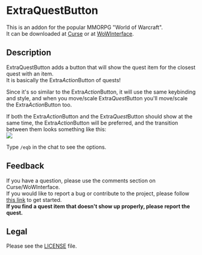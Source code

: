 # ExtraQuestButton

This is an addon for the popular MMORPG "World of Warcraft".  
It can be downloaded at [Curse](//mods.curse.com/addons/wow/extraquestbutton) or at [WoWInterface](//wowinterface.com/downloads/info23464).

## Description

ExtraQuestButton adds a button that will show the quest item for the closest quest with an item.  
It is basically the Extra*Action*Button of quests!

Since it's so similar to the Extra*Action*Button, it will use the same keybinding and style, and when you move/scale Extra*Quest*Button you'll move/scale the Extra*Action*Button too.

If both the Extra*Action*Button and the Extra*Quest*Button should show at the same time, the Extra*Action*Button will be preferred, and the transition between them looks something like this:  
![](https://i.imgur.com/QJm7CBx.gif)

Type `/eqb` in the chat to see the options.

## Feedback

If you have a question, please use the comments section on Curse/WoWInterface.  
If you would like to report a bug or contribute to the project, please follow [this link](//github.com/p3lim-wow/ExtraQuestButton/issues?q=) to get started.  
**If you find a quest item that doesn't show up properly, please report the quest.**

## Legal

Please see the [LICENSE](//github.com/p3lim-wow/ExtraQuestButton/blob/master/LICENSE.txt) file.
